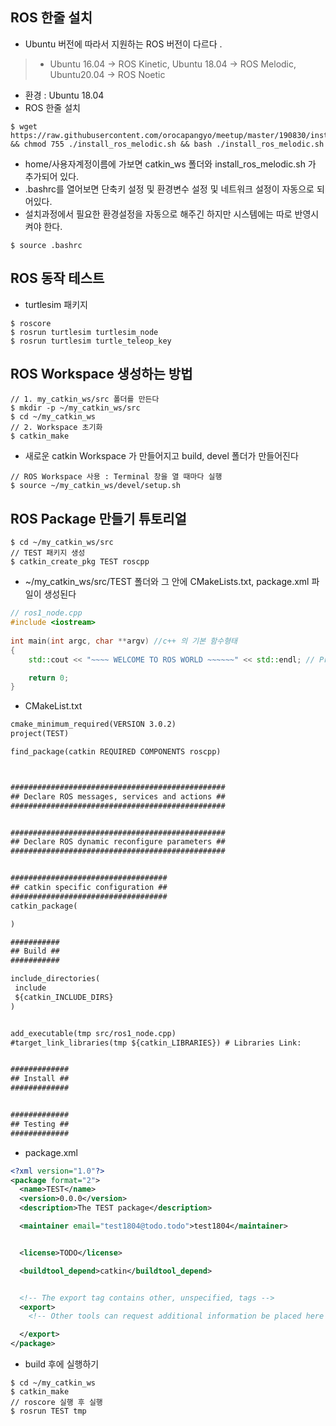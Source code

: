 
## ROS 한줄 설치 
* Ubuntu 버전에 따라서 지원하는 ROS 버전이 다르다 .
> * Ubuntu 16.04 -> ROS Kinetic, Ubuntu 18.04 -> ROS Melodic, Ubuntu20.04 -> ROS Noetic
* 환경 : Ubuntu 18.04 
* ROS 한줄 설치 
```
$ wget https://raw.githubusercontent.com/orocapangyo/meetup/master/190830/install_ros_melodic.sh && chmod 755 ./install_ros_melodic.sh && bash ./install_ros_melodic.sh
```
* home/사용자계정이름에 가보면 catkin_ws 폴더와 install_ros_melodic.sh 가 추가되어 있다. 
* .bashrc를 열어보면 단축키 설정 및 환경변수 설정 및 네트워크 설정이 자동으로 되어있다.
* 설치과정에서 필요한 환경설정을 자동으로 해주긴 하지만 시스템에는 따로 반영시켜야 한다.
```
$ source .bashrc
```

## ROS 동작 테스트 
* turtlesim 패키지 
```
$ roscore
$ rosrun turtlesim turtlesim_node
$ rosrun turtlesim turtle_teleop_key
```

## ROS Workspace 생성하는 방법
```
// 1. my_catkin_ws/src 폴더를 만든다 
$ mkdir -p ~/my_catkin_ws/src 
$ cd ~/my_catkin_ws
// 2. Workspace 초기화 
$ catkin_make 
```
* 새로운 catkin Workspace 가 만들어지고 build, devel 폴더가 만들어진다 
```
// ROS Workspace 사용 : Terminal 창을 열 때마다 실행 
$ source ~/my_catkin_ws/devel/setup.sh
```

## ROS Package 만들기 튜토리얼
```
$ cd ~/my_catkin_ws/src 
// TEST 패키지 생성
$ catkin_create_pkg TEST roscpp 
```
* ~/my_catkin_ws/src/TEST 폴더와 그 안에 CMakeLists.txt, package.xml 파일이 생성된다
```cpp
// ros1_node.cpp
#include <iostream>
 
int main(int argc, char **argv) //c++ 의 기본 함수형태
{
    std::cout << "~~~~ WELCOME TO ROS WORLD ~~~~~~" << std::endl; // Print 

    return 0;
}
```
* CMakeList.txt
```txt
cmake_minimum_required(VERSION 3.0.2)
project(TEST)

find_package(catkin REQUIRED COMPONENTS roscpp)



################################################
## Declare ROS messages, services and actions ##
################################################


################################################
## Declare ROS dynamic reconfigure parameters ##
################################################


###################################
## catkin specific configuration ##
###################################
catkin_package(

)

###########
## Build ##
###########

include_directories(
 include
 ${catkin_INCLUDE_DIRS}
)


add_executable(tmp src/ros1_node.cpp)
#target_link_libraries(tmp ${catkin_LIBRARIES}) # Libraries Link: 


#############
## Install ##
#############


#############
## Testing ##
#############
```
* package.xml
```xml
<?xml version="1.0"?>
<package format="2">
  <name>TEST</name>
  <version>0.0.0</version>
  <description>The TEST package</description>

  <maintainer email="test1804@todo.todo">test1804</maintainer>


  <license>TODO</license>

  <buildtool_depend>catkin</buildtool_depend>


  <!-- The export tag contains other, unspecified, tags -->
  <export>
    <!-- Other tools can request additional information be placed here -->

  </export>
</package>
```
* build 후에 실행하기 
```
$ cd ~/my_catkin_ws
$ catkin_make
// roscore 실행 후 실행 
$ rosrun TEST tmp
```

